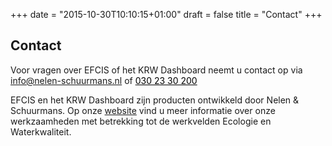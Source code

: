 +++
date = "2015-10-30T10:10:15+01:00"
draft = false
title = "Contact"
+++

Contact
-------

Voor vragen over EFCIS of het KRW Dashboard neemt u contact op via <a href="mailto:info@nelen-schuurmans.nl" style="color:#000;">info@nelen-schuurmans.nl</a> of <a href="tel:+31302330200" style="color:#000;">030 23 30 200</a></p>
EFCIS en het KRW Dashboard zijn producten ontwikkeld door Nelen & Schuurmans. Op onze <a href="www.nelen-schuurmans.nl">website</a> vind u meer informatie over onze werkzaamheden met betrekking tot de werkvelden Ecologie en Waterkwaliteit. 
